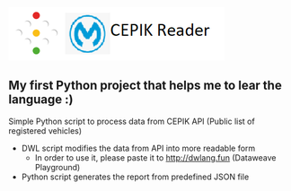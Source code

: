 ![alt text](logo.png)

## My first Python project that helps me to lear the language :) ##

Simple Python script to process data from CEPIK API (Public list of registered vehicles)

* DWL script modifies the data from API into more readable form
    * In order to use it, please paste it to http://dwlang.fun (Dataweave Playground)
* Python script generates the report from predefined JSON file